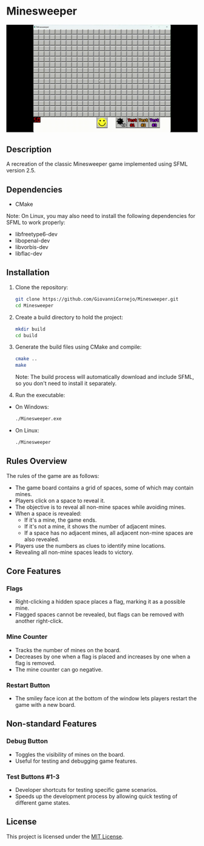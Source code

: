 # Minesweeper

![Game Demo](demo/Minesweeper.gif)

## Description

A recreation of the classic Minesweeper game implemented using SFML version 2.5.

## Dependencies

- CMake

Note: On Linux, you may also need to install the following dependencies for SFML to work properly:

- libfreetype6-dev
- libopenal-dev
- libvorbis-dev
- libflac-dev

## Installation

1. Clone the repository:
   ```bash
   git clone https://github.com/GiovanniCornejo/Minesweeper.git
   cd Minesweeper
   ```
2. Create a build directory to hold the project:
   ```bash
   mkdir build
   cd build
   ```
3. Generate the build files using CMake and compile:

   ```bash
   cmake ..
   make
   ```

   Note: The build process will automatically download and include SFML, so you don't need to install it separately.

4. Run the executable:

- On Windows:
  ```bash
  ./Minesweeper.exe
  ```
- On Linux:
  ```bash
  ./Minesweeper
  ```

## Rules Overview

The rules of the game are as follows:

- The game board contains a grid of spaces, some of which may contain mines.
- Players click on a space to reveal it.
- The objective is to reveal all non-mine spaces while avoiding mines.
- When a space is revealed:
  - If it's a mine, the game ends.
  - If it's not a mine, it shows the number of adjacent mines.
  - If a space has no adjacent mines, all adjacent non-mine spaces are also revealed.
- Players use the numbers as clues to identify mine locations.
- Revealing all non-mine spaces leads to victory.

## Core Features

### Flags

- Right-clicking a hidden space places a flag, marking it as a possible mine.
- Flagged spaces cannot be revealed, but flags can be removed with another right-click.

### Mine Counter

- Tracks the number of mines on the board.
- Decreases by one when a flag is placed and increases by one when a flag is removed.
- The mine counter can go negative.

### Restart Button

- The smiley face icon at the bottom of the window lets players restart the game with a new board.

## Non-standard Features

### Debug Button

- Toggles the visibility of mines on the board.
- Useful for testing and debugging game features.

### Test Buttons #1-3

- Developer shortcuts for testing specific game scenarios.
- Speeds up the development process by allowing quick testing of different game states.

## License

This project is licensed under the [MIT License](LICENSE).
